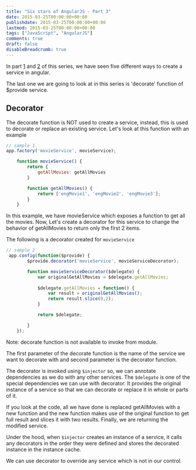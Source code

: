 ```yaml
---
title: "Six stars of AngularJS - Part 3"
date: 2015-03-25T00:00:00+00:00
publishdate: 2015-03-25T00:00:00+00:00
lastmod: 2015-03-25T00:00:00+00:00
tags: ["JavaScript", "AngularJS"]
comments: true
draft: false
disableBreadcrumb: true
---
```


<p>In part <a href="../six-stars-of-angularjs-part-1" target="_blank">1</a>&nbsp;and <a href="../six-stars-of-angularjs-part-2" target="_blank">2</a>&nbsp;of this series, we have seen five different ways to create a service in angular.</p><!-- more -->
<p>The last one we are going to look at in this series is 'decorate' function of $provide service.</p>
<h2>Decorator</h2>
<p>The decorate function is NOT used to create a service, instead, this is used to decorate or replace an existing service. Let's look at this function with an example</p>

```js
// sample 1
app.factory('movieService', movieService);

    function movieService() {
        return {
            getAllMovies: getAllMovies
        }

        function getAllMovies() {
            return ['engMovie1', 'engMovie2', 'engMovie3'];
        }
    }
```

<p>In this example, we have movieService which exposes a function to get all the movies. Now, Let's create a decorator for this service to change the behavior of getAllMovies to return only the first 2 items.</p>
<p>The following is a decorator created for <code>movieService</code></p>

```js
// sample 2
 app.config(function($provide) {
        $provide.decorator('movieService', movieServiceDecorator);

        function movieServiceDecorator($delegate) {
            var originalGetAllMovies = $delegate.getAllMovies;
            
            $delegate.getAllMovies = function() {
                var result = originalGetAllMovies();
                return result.slice(0,2);
            }

            return $delegate;

        }
    });
```

<p>Note: decorate function is not available to invoke from module.</p>
<p>The first parameter of the decorate function is the name of the service we want to decorate with and second parameter is the decorator function.</p>
<p>The decorator is invoked using <code>$injector</code> so, we can annotate dependencies as we do with any other services. The <code>$delegate</code> is one of the special dependencies we can use with decorator. It provides the original instance of a service so that we can decorate or replace it in whole or parts of it.</p>
<p>If you look at the code, all we have done is replaced getAllMovies with a new function and the new function makes use of the original function to get full result and slices it with two results. Finally, we are returning the modified service.</p>
<p>Under the hood, when <code>$injector</code> creates an instance of a service, it calls any decorators in the order they were defined and stores the decorated instance in the instance cache.</p>
<p>We can use decorator to override any service which is not in our control.</p>